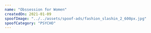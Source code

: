 ```yaml
---
name: "Obssession for Women"
createdOn: 2021-01-09
spoofImage: "../../assets/spoof-ads/fashion_slashin_2_600px.jpg"
spoofCategory: "PSYCHO"
---
```

